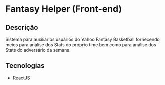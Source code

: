 # Fantasy Helper (Front-end)

## Descrição
Sistema para auxiliar os usuários do Yahoo Fantasy Basketball fornecendo meios para análise dos Stats do próprio time bem como para análise dos Stats do adversário da semana.

## Tecnologias
- ReactJS